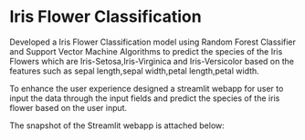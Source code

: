 # Iris Flower Classification
Developed a Iris Flower Classification model using Random Forest Classifier and Support Vector Machine Algorithms to predict the species of the Iris Flowers which are Iris-Setosa,Iris-Virginica and Iris-Versicolor based on the features such as sepal length,sepal width,petal length,petal width.

To enhance the user experience designed a streamlit webapp for user to input the data through the input fields and predict the species of the iris flower based on the user input.

The snapshot of the Streamlit webapp is attached below:
